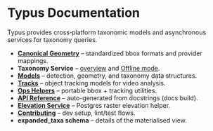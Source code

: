 # Typus Documentation

Typus provides cross‑platform taxonomic models and asynchronous services for taxonomy queries.

* **[Canonical Geometry](geometry.md)** – standardized bbox formats and provider mappings.
* **Taxonomy Service** – [overview](taxonomy_service.md) and [Offline mode](offline_mode.md).
* **[Models](models.md)** – detection, geometry, and taxonomy data structures.
* **[Tracks](tracks.md)** – object tracking models for video analysis.
* **[Ops Helpers](reference/ops.md)** – portable bbox + tracking utilities.
* **[API Reference](reference/api.md)** – auto-generated from docstrings (docs build).
* **[Elevation Service](elevation_service.md)** – Postgres raster elevation helper.
* **[Contributing](contributing.md)** – dev setup, lint/test flows.
* **expanded_taxa schema** – details of the materialised view.
